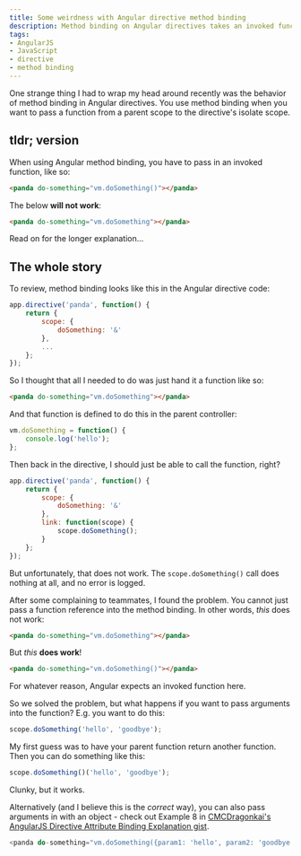 ```yaml
---
title: Some weirdness with Angular directive method binding
description: Method binding on Angular directives takes an invoked function, not a reference to the function. 
tags:
- AngularJS
- JavaScript
- directive
- method binding
---
```


One strange thing I had to wrap my head around recently was the behavior of method binding in Angular directives. You use method binding when you want to pass a function from a parent scope to the directive's isolate scope.

## tldr; version

When using Angular method binding, you have to pass in an invoked function, like so:

```html
<panda do-something="vm.doSomething()"></panda>
```

The below **will not work**:

```html
<panda do-something="vm.doSomething"></panda>
```

Read on for the longer explanation...


## The whole story

To review, method binding looks like this in the Angular directive code:

```js
app.directive('panda', function() {
	return {
		scope: {
			doSomething: '&'
		},
		...
	};
});
```

So I thought that all I needed to do was just hand it a function like so:

```html
<panda do-something="vm.doSomething"></panda>
```

And that function is defined to do this in the parent controller:

```js
vm.doSomething = function() {
	console.log('hello');
};
```

Then back in the directive, I should just be able to call the function, right?

```js
app.directive('panda', function() {
	return {
		scope: {
			doSomething: '&'
		},
		link: function(scope) {
			scope.doSomething();
		}
	};
});
```

But unfortunately, that does not work. The `scope.doSomething()` call does nothing at all, and no error is logged.

After some complaining to teammates, I found the problem. You cannot just pass a function reference into the method binding. In other words, *this* does not work:
```html
<panda do-something="vm.doSomething"></panda>
```

But *this* **does work**!
```html
<panda do-something="vm.doSomething()"></panda>
```

For whatever reason, Angular expects an invoked function here.

So we solved the problem, but what happens if you want to pass arguments into the function? E.g. you want to do this:
```js
scope.doSomething('hello', 'goodbye');
```

My first guess was to have your parent function return another function. Then you can do something like this:
```js
scope.doSomething()('hello', 'goodbye');
```

Clunky, but it works.

Alternatively (and I believe this is the *correct* way), you can also pass arguments in with an object - check out Example 8 in [CMCDragonkai's AngularJS Directive Attribute Binding Explanation gist](https://gist.github.com/CMCDragonkai/6282750).

```js
<panda do-something="vm.doSomething({param1: 'hello', param2: 'goodbye'})"></panda>
```
